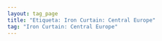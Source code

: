 ```yaml
---
layout: tag_page
title: "Etiqueta: Iron Curtain: Central Europe"
tag: "Iron Curtain: Central Europe"
---
```

